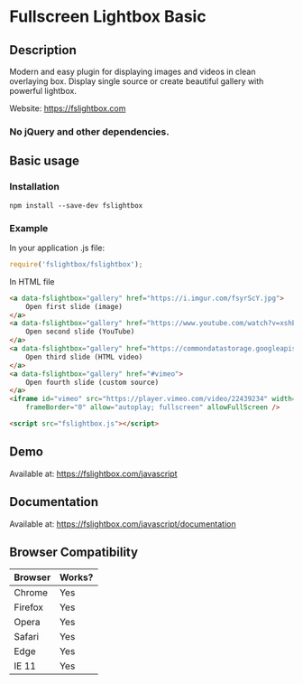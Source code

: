 # Fullscreen Lightbox Basic

## Description
Modern and easy plugin for displaying images and videos in clean overlaying box.
Display single source or create beautiful gallery with powerful lightbox.

Website: https://fslightbox.com

### No jQuery and other dependencies.
 
## Basic usage

### Installation
 
```
npm install --save-dev fslightbox
``` 

### Example

In your application .js file:

```javascript
require('fslightbox/fslightbox');
```

In HTML file
```html
<a data-fslightbox="gallery" href="https://i.imgur.com/fsyrScY.jpg">
    Open first slide (image)
</a>
<a data-fslightbox="gallery" href="https://www.youtube.com/watch?v=xshEZzpS4CQ">
    Open second slide (YouTube)
</a>
<a data-fslightbox="gallery" href="https://commondatastorage.googleapis.com/gtv-videos-bucket/sample/BigBuckBunny.mp4">
    Open third slide (HTML video)
</a>
<a data-fslightbox="gallery" href="#vimeo">
    Open fourth slide (custom source)
</a>
<iframe id="vimeo" src="https://player.vimeo.com/video/22439234" width="1920px" height="1080px"
    frameBorder="0" allow="autoplay; fullscreen" allowFullScreen />

<script src="fslightbox.js"></script>
```


## Demo
Available at: https://fslightbox.com/javascript

## Documentation
Available at: https://fslightbox.com/javascript/documentation

## Browser Compatibility

| Browser | Works? |
| --- | --- |
| Chrome | Yes |
| Firefox | Yes |
| Opera | Yes |
| Safari | Yes |
| Edge | Yes |
| IE 11 | Yes |
